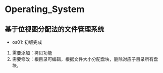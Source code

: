 # Operating_System
## 基于位视图分配法的文件管理系统
* os01: 初版完成
1. 需要添加：拷贝功能
1. 需要修改：根目录可编辑，根据文件大小分配盘块，删除对应子目录所有盘块，
